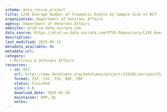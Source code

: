 ```yaml
---
schema: data_rescue_project 
title: LIVE-Average Number of Traumatic Events by Sample Size of RCT
organization: Department of Veterans Affairs
agency: Department of Veterans Affairs
websites: ptsd-va.data.socrata.com
data_source: https://ptsd-va.data.socrata.com/PTSD-Repository/LIVE-Average-Number-of-Traumatic-Events-by-Sample-/nct2-hb5t
description: 
last_modified: 2025-05-13
metadata_available: No
metadata_url: 
category:
  - Military & Veterans Affairs 
resources:
  - id: 952
    url: https://www.datalumos.org/datalumos/project/229201/version/V1/view
    format: ZIP, CSV, TSV, RDF, PDF
    status: Finished
    size: 0.0
    download_date: 2025-05-10
    maintainer: DRP, DL
    notes: 
---
```


